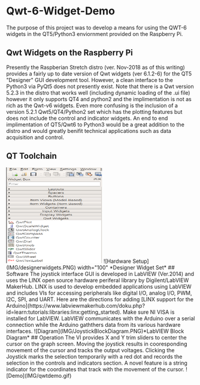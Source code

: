 # Qwt-6-Widget-Demo
The purpose of this project was to develop a means for using the QWT-6 widgets in the QT5/Python3 enviornment provided on the Raspberry Pi.
## Qwt Widgets on the Raspberry Pi
 Presently the Raspberian Stretch distro (ver. Nov-2018 as of this writing) provides a fairly up to date version of Qwt widgets (ver 6.1.2-6) for the QT5 "Designer" GUI development tool. However, a clean interface to the Python3 via PyQt5 does not presently exist. Note that there is a Qwt version 5.2.3 in the distro that works well (including dynamic loading of the .ui file) however it only supports QT4 and python2 and the implimentation is not as rich as the Qwt-v6 widgets. Even more confusing is the inclusion of a version 5.2.1 Qwt5/QT4/Python2 set which has the plotting features but does not include the control and indicator widgets. An end to end implimentation of QT5/Qwt6 to Python3 would be a great addition to the distro and would greatly benifit technical applications such as data acquisition and control.
## QT Toolchain
<img src="IMG/designerwidgets.PNG" width="256" height="256" title="Github Logo">
![Hardware Setup](IMG/designerwidgets.PNG) width="100" *Designer Widget Set*
## Software
The joystick interface GUI is developed in LabVIEW (Ver.2014) and uses the LINX open source hardware periferal library by Digilent/LabVIEW MakerHub. LINX is used to develop embedded applications using LabVIEW and includes VIs for accessing peripherals like digital I/O, analog I/O, PWM, I2C, SPI, and UART. Here are the directions for adding [LINX support for the Arduino](https://www.labviewmakerhub.com/doku.php?id=learn:tutorials:libraries:linx:getting_started). Make sure NI VISA is installed for LabVIEW. LabVIEW communicates with the Arduino over a serial connection while the Arduino gaththers data from its various hardware interfaces.
![Diagram](IMG/JoystickBlockDiagram.PNG)*LabVIEW Block Diagram*
## Operation
The VI provides X and Y trim sliders to center the cursor on the graph screen. Moving the joystick results in cooresponding movement of the cursor and tracks the output voltages. Clicking the Joystick marks the selection temporarily with a red dot and records the selection in the controls and indicators section. A novel feature is a string indicator for the coordinates that track with the movement of the cursor.
![Demo](IMG/qwtdemo.gif)
